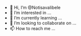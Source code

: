 - 👋 Hi, I’m @Notisavalibele
- 👀 I’m interested in ...
- 🌱 I’m currently learning ...
- 💞️ I’m looking to collaborate on ...
- 📫 How to reach me ...

<!---
Notisavalibele/Notisavalibele is a ✨ special ✨ repository because its `README.md` (this file) appears on your GitHub profile.
You can click the Preview link to take a look at your changes.
--->
